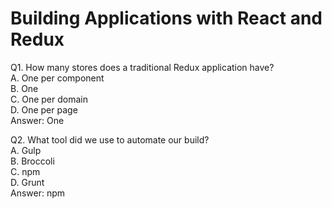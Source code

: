 Building Applications with React and Redux
==========================================

Q1. How many stores does a traditional Redux application have?  
A. One per component  
B. One  
C. One per domain  
D. One per page  
Answer: One  

Q2. What tool did we use to automate our build?  
A. Gulp  
B. Broccoli  
C. npm  
D. Grunt  
Answer: npm  